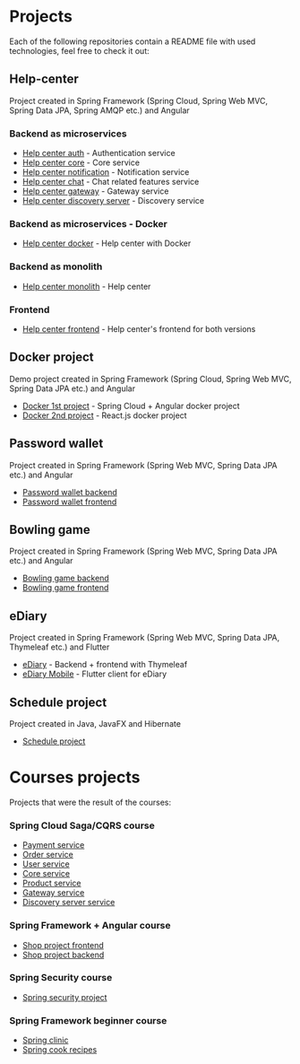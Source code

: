# Projects
Each of the following repositories contain a README file with used technologies, feel free to check it out:
## Help-center
Project created in Spring Framework (Spring Cloud, Spring Web MVC, Spring Data JPA, Spring AMQP etc.) and Angular
### Backend as microservices

* [Help center auth](https://github.com/Sekarre/help-center-auth) - Authentication service
* [Help center core](https://github.com/Sekarre/help-center-core) - Core service
* [Help center notification](https://github.com/Sekarre/help-center-notification) - Notification service
* [Help center chat](https://github.com/Sekarre/help-center-chat) - Chat related features service
* [Help center gateway](https://github.com/Sekarre/help-center-gateway) - Gateway service
* [Help center discovery server](https://github.com/Sekarre/help-center-discovery-server) - Discovery service

### Backend as microservices - Docker
* [Help center docker](https://github.com/Sekarre/help-center-docker) - Help center with Docker

### Backend as monolith
* [Help center monolith](https://github.com/Sekarre/help-center-mono) - Help center

### Frontend
* [Help center frontend](https://github.com/Sekarre/help-center-front) - Help center's frontend for both versions

## Docker project
Demo project created in Spring Framework (Spring Cloud, Spring Web MVC, Spring Data JPA etc.) and Angular

* [Docker 1st project](https://github.com/Sekarre/docker-project) - Spring Cloud + Angular docker project  
* [Docker 2nd project](https://github.com/Sekarre/docker-project-2) - React.js docker project


## Password wallet
Project created in Spring Framework (Spring Web MVC, Spring Data JPA etc.) and Angular

* [Password wallet backend](https://github.com/Sekarre/password-wallet)
* [Password wallet frontend](https://github.com/Sekarre/password-wallet-front)

## Bowling game
Project created in Spring Framework (Spring Web MVC, Spring Data JPA etc.) and Angular

* [Bowling game backend](https://github.com/Sekarre/bowling-game)
* [Bowling game frontend](https://github.com/Sekarre/bowling-game-front)

## eDiary
Project created in Spring Framework (Spring Web MVC, Spring Data JPA, Thymeleaf etc.) and Flutter

* [eDiary](https://github.com/Sekarre/eDiary) - Backend + frontend with Thymeleaf
* [eDiary Mobile](https://github.com/Sekarre/eDiaryMobile) - Flutter client for eDiary

## Schedule project
Project created in Java, JavaFX and Hibernate

* [Schedule project](https://github.com/Sekarre/Plan-Zajec)

# Courses projects
Projects that were the result of the courses:

### Spring Cloud Saga/CQRS course

* [Payment service](https://github.com/Sekarre/microservices-payment-service)
* [Order service](https://github.com/Sekarre/microservices-order-service)
* [User service](https://github.com/Sekarre/microservices-user-service)
* [Core service](https://github.com/Sekarre/microservices-core)
* [Product service](https://github.com/Sekarre/microservices-product-service)
* [Gateway service](https://github.com/Sekarre/microservices-api-gateway)
* [Discovery server service](https://github.com/Sekarre/microservices-discovery-server)

### Spring Framework + Angular course

* [Shop project frontend](https://github.com/Sekarre/shop-project-with-angular-front)
* [Shop project backend](https://github.com/Sekarre/shop-project-with-angular-back)

### Spring Security course

* [Spring security project](https://github.com/Sekarre/spring-security-app-course)

### Spring Framework beginner course

* [Spring clinic](https://github.com/Sekarre/spring-clinic-course)
* [Spring cook recipes](https://github.com/Sekarre/spring-cook-recipes)

